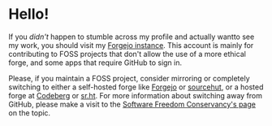 # Hello!
If you *didn't* happen to stumble across my profile and actually wantto see my
work, you should visit my [Forgejo instance](https://git.amesite.me/daniel).
This account is mainly for contributing to FOSS projects that don't allow the
use of a more ethical forge, and some apps that require GitHub to sign in.

Please, if you maintain a FOSS project, consider mirroring or completely
switching to either a self-hosted forge like [Forgejo](https://forgejo.org/)
or [sourcehut](https://sourcehut.org/), or a hosted forge at
[Codeberg](https://codeberg.org/) or [sr.ht](https://sr.ht/). For more
information about switching away from GitHub, please make a visit to the
[Software Freedom Conservancy's page](https://sfconservancy.org/GiveUpGitHub/)
on the topic.
